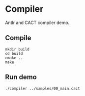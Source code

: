 # Compiler

Antlr and CACT compiler demo.

## Compile

```shell
mkdir build
cd build
cmake ..
make
```

## Run demo

```shell
./compiler ../samples/00_main.cact
```




